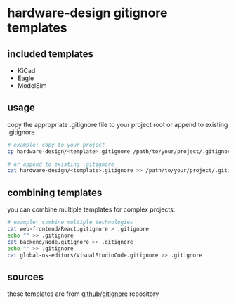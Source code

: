﻿# hardware-design gitignore templates

## included templates

- KiCad
- Eagle
- ModelSim


## usage

copy the appropriate .gitignore file to your project root or append to existing .gitignore

```bash
# example: copy to your project
cp hardware-design/<template>.gitignore /path/to/your/project/.gitignore

# or append to existing .gitignore
cat hardware-design/<template>.gitignore >> /path/to/your/project/.gitignore
```

## combining templates

you can combine multiple templates for complex projects:

```bash
# example: combine multiple technologies
cat web-frontend/React.gitignore > .gitignore
echo "" >> .gitignore
cat backend/Node.gitignore >> .gitignore
echo "" >> .gitignore
cat global-os-editors/VisualStudioCode.gitignore >> .gitignore
```

## sources

these templates are from [github/gitignore](https://github.com/github/gitignore) repository

